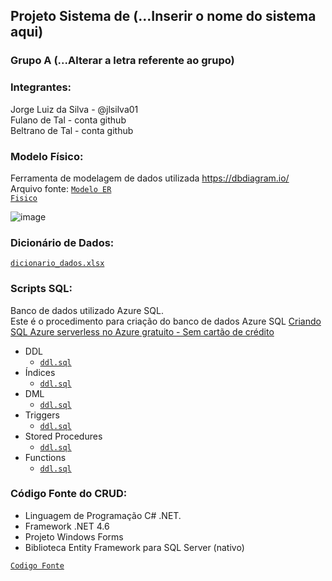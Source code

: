 ## Projeto Sistema de (...Inserir o nome do sistema aqui)

### Grupo A (...Alterar a letra referente ao grupo)

### Integrantes:
Jorge Luiz da Silva - @jlsilva01<br>
Fulano de Tal - conta github<br>
Beltrano de Tal - conta github<br>

### Modelo Físico:
Ferramenta de modelagem de dados utilizada https://dbdiagram.io/<br>
Arquivo fonte: <code>[Modelo ER Fisico](https://dbdiagram.io/d/6561325e3be1495787b1c71a)</code><br>

![image](https://github.com/jlsilva01/projeto_final_bd2_satc_2023/assets/484662/1fefa9fd-868c-4209-8cc5-d32cd73fa46d)

  
### Dicionário de Dados:
<code>[dicionario_dados.xlsx](dicionario_dados/template1.xlsx)</code>

### Scripts SQL:
Banco de dados utilizado Azure SQL.<br>
Este é o procedimento para criação do banco de dados Azure SQL [Criando SQL Azure serverless no Azure gratuito - Sem cartão de crédito](https://github.com/jlsilva01/sql-azure-satc)

+ DDL
  +  <code>[ddl.sql](scripts_sql/ddl.sql)</code>
+ Índices
  +  <code>[ddl.sql](scripts_sql/indices.sql)</code>
+ DML
  +  <code>[ddl.sql](scripts_sql/dml.sql)</code>
+ Triggers
  +  <code>[ddl.sql](scripts_sql/triggers.sql)</code>
+ Stored Procedures
  +  <code>[ddl.sql](scripts_sql/stored_procedures.sql)</code>
+ Functions
  +  <code>[ddl.sql](scripts_sql/functions.sql)</code>

### Código Fonte do CRUD:
- Linguagem de Programação C# .NET.<br>
- Framework .NET 4.6
- Projeto Windows Forms
- Biblioteca Entity Framework para SQL Server (nativo)

<code>[Codigo Fonte](fonte/)</code>
